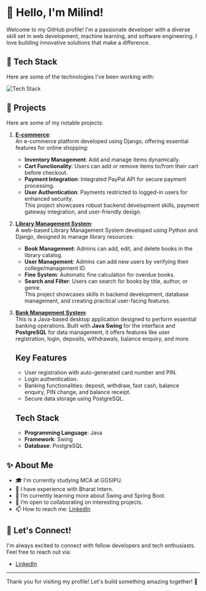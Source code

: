 # 👋 Hello, I'm Milind!

Welcome to my GitHub profile! I'm a passionate developer with a diverse skill set in web development, machine learning, and software engineering. I love building innovative solutions that make a difference.

## 🚀 Tech Stack

Here are some of the technologies I've been working with:

<img src="https://skillicons.dev/icons?i=html,css,js,bootstrap,react,tailwind,python,django,c,java,spring,mysql,postgresql,mongodb" alt="Tech Stack" />

## 🌟 Projects

Here are some of my notable projects:

1. **[E-commerce](https://github.com/bit-milind42/E-commerce)**:  
   An e-commerce platform developed using Django, offering essential features for online shopping:
   - **Inventory Management**: Add and manage items dynamically.
   - **Cart Functionality**: Users can add or remove items to/from their cart before checkout.
   - **Payment Integration**: Integrated PayPal API for secure payment processing.
   - **User Authentication**: Payments restricted to logged-in users for enhanced security.  
   This project showcases robust backend development skills, payment gateway integration, and user-friendly design.

2. **[Library Management System](https://github.com/bit-milind42/library_management)**:  
   A web-based Library Management System developed using Python and Django, designed to manage library resources:
   - **Book Management**: Admins can add, edit, and delete books in the library catalog.
   - **User Management**: Admins can add new users by verifying their college/management ID.
   - **Fine System**: Automatic fine calculation for overdue books.
   - **Search and Filter**: Users can search for books by title, author, or genre.  
   This project showcases skills in backend development, database management, and creating practical user-facing features.

3. **[Bank Management System](https://github.com/bit-milind42/Bank-Management-System)**:  
   This is a Java-based desktop application designed to perform essential banking operations. Built with **Java Swing** for the interface and **PostgreSQL** for data management, it offers features like user 
   registration, login, deposits, withdrawals, balance enquiry, and more.

   ## Key Features
   - User registration with auto-generated card number and PIN.
   - Login authentication.
   - Banking functionalities: deposit, withdraw, fast cash, balance enquiry, PIN change, and balance receipt.
   - Secure data storage using PostgreSQL.
   
   ## Tech Stack
   - **Programming Language**: Java
   - **Framework**: Swing
   - **Database**: PostgreSQL

## ✨ About Me

- 🎓 I'm currently studying MCA at GGSIPU.
- 💼 I have experience with Bharat Intern.
- 🌱 I’m currently learning more about Swing and Spring Boot.
- 🤝 I’m open to collaborating on interesting projects.
- 📫 How to reach me: [LinkedIn](https://www.linkedin.com/in/milind-singh-317343246/)

## 💬 Let's Connect!

I'm always excited to connect with fellow developers and tech enthusiasts. Feel free to reach out via:

- [LinkedIn](https://www.linkedin.com/in/milind-singh-317343246/)

---

Thank you for visiting my profile! Let's build something amazing together! 🚀
